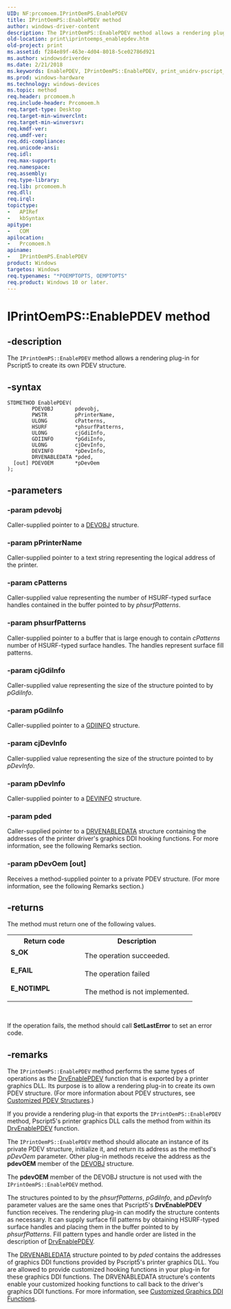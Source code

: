 ```yaml
---
UID: NF:prcomoem.IPrintOemPS.EnablePDEV
title: IPrintOemPS::EnablePDEV method
author: windows-driver-content
description: The IPrintOemPS::EnablePDEV method allows a rendering plug-in for Pscript5 to create its own PDEV structure.
old-location: print\iprintoemps_enablepdev.htm
old-project: print
ms.assetid: f284e89f-463e-4d04-8018-5ce02786d921
ms.author: windowsdriverdev
ms.date: 2/21/2018
ms.keywords: EnablePDEV, IPrintOemPS::EnablePDEV, print_unidrv-pscript_rendering_0dc37946-9232-422e-99f0-df1776c3f0c8.xml, IPrintOemPS, IPrintOemPS interface [Print Devices], EnablePDEV method, EnablePDEV method [Print Devices], prcomoem/IPrintOemPS::EnablePDEV, EnablePDEV method [Print Devices], IPrintOemPS interface, print.iprintoemps_enablepdev
ms.prod: windows-hardware
ms.technology: windows-devices
ms.topic: method
req.header: prcomoem.h
req.include-header: Prcomoem.h
req.target-type: Desktop
req.target-min-winverclnt: 
req.target-min-winversvr: 
req.kmdf-ver: 
req.umdf-ver: 
req.ddi-compliance: 
req.unicode-ansi: 
req.idl: 
req.max-support: 
req.namespace: 
req.assembly: 
req.type-library: 
req.lib: prcomoem.h
req.dll: 
req.irql: 
topictype:
-	APIRef
-	kbSyntax
apitype:
-	COM
apilocation:
-	Prcomoem.h
apiname:
-	IPrintOemPS.EnablePDEV
product: Windows
targetos: Windows
req.typenames: "*POEMPTOPTS, OEMPTOPTS"
req.product: Windows 10 or later.
---
```


# IPrintOemPS::EnablePDEV method


## -description


The <code>IPrintOemPS::EnablePDEV</code> method allows a rendering plug-in for Pscript5 to create its own PDEV structure.


## -syntax


````
STDMETHOD EnablePDEV(
        PDEVOBJ       pdevobj,
        PWSTR         pPrinterName,
        ULONG         cPatterns,
        HSURF         *phsurfPatterns,
        ULONG         cjGdiInfo,
        GDIINFO       *pGdiInfo,
        ULONG         cjDevInfo,
        DEVINFO       *pDevInfo,
        DRVENABLEDATA *pded,
  [out] PDEVOEM       *pDevOem
);
````


## -parameters




### -param pdevobj

Caller-supplied pointer to a <a href="..\printoem\ns-printoem-_devobj.md">DEVOBJ</a> structure.


### -param pPrinterName

Caller-supplied pointer to a text string representing the logical address of the printer.


### -param cPatterns

Caller-supplied value representing the number of HSURF-typed surface handles contained in the buffer pointed to by <i>phsurfPatterns</i>.


### -param phsurfPatterns

Caller-supplied pointer to a buffer that is large enough to contain <i>cPatterns</i> number of HSURF-typed surface handles. The handles represent surface fill patterns.


### -param cjGdiInfo

Caller-supplied value representing the size of the structure pointed to by <i>pGdiInfo</i>.


### -param pGdiInfo

Caller-supplied pointer to a <a href="https://msdn.microsoft.com/library/windows/hardware/ff566484">GDIINFO</a> structure.


### -param cjDevInfo

Caller-supplied value representing the size of the structure pointed to by <i>pDevInfo</i>.


### -param pDevInfo

Caller-supplied pointer to a <a href="https://msdn.microsoft.com/library/windows/hardware/ff552835">DEVINFO</a> structure.


### -param pded

Caller-supplied pointer to a <a href="https://msdn.microsoft.com/library/windows/hardware/ff556206">DRVENABLEDATA</a> structure containing the addresses of the printer driver's graphics DDI hooking functions. For more information, see the following Remarks section.


### -param pDevOem [out]

Receives a method-supplied pointer to a private PDEV structure. (For more information, see the following Remarks section.)


## -returns



The method must return one of the following values.

<table>
<tr>
<th>Return code</th>
<th>Description</th>
</tr>
<tr>
<td width="40%">
<dl>
<dt><b>S_OK</b></dt>
</dl>
</td>
<td width="60%">
The operation succeeded.

</td>
</tr>
<tr>
<td width="40%">
<dl>
<dt><b>E_FAIL</b></dt>
</dl>
</td>
<td width="60%">
The operation failed

</td>
</tr>
<tr>
<td width="40%">
<dl>
<dt><b>E_NOTIMPL</b></dt>
</dl>
</td>
<td width="60%">
The method is not implemented.

</td>
</tr>
</table>
 

If the operation fails, the method should call <b>SetLastError</b> to set an error code.




## -remarks



The <code>IPrintOemPS::EnablePDEV</code> method performs the same types of operations as the <a href="https://msdn.microsoft.com/library/windows/hardware/ff556211">DrvEnablePDEV</a> function that is exported by a printer graphics DLL. Its purpose is to allow a rendering plug-in to create its own PDEV structure. (For more information about PDEV structures, see <a href="https://msdn.microsoft.com/e5c51b9a-5f73-4411-88d8-931981a8450c">Customized PDEV Structures</a>.)

If you provide a rendering plug-in that exports the <code>IPrintOemPS::EnablePDEV</code> method, Pscript5's printer graphics DLL calls the method from within its <a href="https://msdn.microsoft.com/library/windows/hardware/ff556211">DrvEnablePDEV</a> function. 

The <code>IPrintOemPS::EnablePDEV</code> method should allocate an instance of its private PDEV structure, initialize it, and return its address as the method's <i>pDevOem</i> parameter. Other plug-in methods receive the address as the <b>pdevOEM</b> member of the <a href="..\printoem\ns-printoem-_devobj.md">DEVOBJ</a> structure.

The <b>pdevOEM</b> member of the DEVOBJ structure is not used with the <code>IPrintOemPS::EnablePDEV</code> method.

The structures pointed to by the <i>phsurfPatterns</i>, <i>pGdiInfo</i>, and <i>pDevInfo</i> parameter values are the same ones that Pscript5's <b>DrvEnablePDEV</b> function receives. The rendering plug-in can modify the structure contents as necessary. It can supply surface fill patterns by obtaining HSURF-typed surface handles and placing them in the buffer pointed to by <i>phsurfPatterns</i>. Fill pattern types and handle order are listed in the description of <a href="https://msdn.microsoft.com/library/windows/hardware/ff556211">DrvEnablePDEV</a>.

The <a href="https://msdn.microsoft.com/library/windows/hardware/ff556206">DRVENABLEDATA</a> structure pointed to by <i>pded</i> contains the addresses of graphics DDI functions provided by Pscript5's printer graphics DLL. You are allowed to provide customized hooking functions in your plug-in for these graphics DDI functions. The DRVENABLEDATA structure's contents enable your customized hooking functions to call back to the driver's graphics DDI functions. For more information, see <a href="https://msdn.microsoft.com/33d7d567-5371-4873-a4ef-cd2b06f65d73">Customized Graphics DDI Functions</a>.



